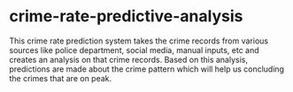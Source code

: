 # crime-rate-predictive-analysis
This crime rate prediction system takes the crime records  from various sources like police department, social media, manual inputs, etc and creates an analysis on that crime records. Based on this analysis, predictions are made about the crime pattern which will help us concluding the crimes that are on peak.
